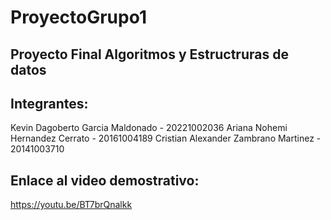 # ProyectoGrupo1
## Proyecto Final Algoritmos y Estructruras de datos

## Integrantes:
Kevin Dagoberto Garcia Maldonado - 20221002036
Ariana Nohemi Hernandez Cerrato - 20161004189
Cristian Alexander Zambrano Martinez - 20141003710

## Enlace al video demostrativo:
https://youtu.be/BT7brQnalkk
